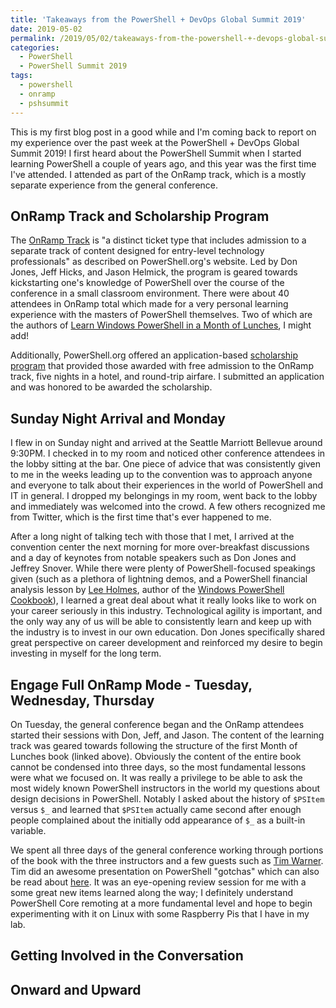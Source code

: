 ```yaml
---
title: 'Takeaways from the PowerShell + DevOps Global Summit 2019'
date: 2019-05-02
permalink: /2019/05/02/takeaways-from-the-powershell-+-devops-global-summit-2019/
categories:
  - PowerShell
  - PowerShell Summit 2019
tags:
  - powershell
  - onramp
  - pshsummit
---
```

This is my first blog post in a good while and I'm coming back to report on my experience over the past week at the PowerShell + DevOps Global Summit 2019! I first heard about the PowerShell Summit when I started learning PowerShell a couple of years ago, and this year was the first time I've attended. I attended as part of the OnRamp track, which is a mostly separate experience from the general conference.

## OnRamp Track and Scholarship Program

The [OnRamp Track](https://powershell.org/summit/summit-onramp/) is "a distinct ticket type that includes admission to a separate track of content designed for entry-level technology professionals" as described on PowerShell.org's website. Led by Don Jones, Jeff Hicks, and Jason Helmick, the program is geared towards kickstarting one's knowledge of PowerShell over the course of the conference in a small classroom environment. There were about 40 attendees in OnRamp total which made for a very personal learning experience with the masters of PowerShell themselves. Two of which are the authors of [Learn Windows PowerShell in a Month of Lunches](https://www.amazon.com/Learn-Windows-PowerShell-Month-Lunches/dp/1617294160), I might add!

Additionally, PowerShell.org offered an application-based [scholarship program](https://powershell.org/summit/summit-onramp/onramp-scholarship/) that provided those awarded with free admission to the OnRamp track, five nights in a hotel, and round-trip airfare. I submitted an application and was honored to be awarded the scholarship.

## Sunday Night Arrival and Monday

I flew in on Sunday night and arrived at the Seattle Marriott Bellevue around 9:30PM. I checked in to my room and noticed other conference attendees in the lobby sitting at the bar. One piece of advice that was consistently given to me in the weeks leading up to the convention was to approach anyone and everyone to talk about their experiences in the world of PowerShell and IT in general. I dropped my belongings in my room, went back to the lobby and immediately was welcomed into the crowd. A few others recognized me from Twitter, which is the first time that's ever happened to me.

After a long night of talking tech with those that I met, I arrived at the convention center the next morning for more over-breakfast discussions and a day of keynotes from notable speakers such as Don Jones and Jeffrey Snover. While there were plenty of PowerShell-focused speakings given (such as a plethora of lightning demos, and a PowerShell financial analysis lesson by [Lee Holmes](https://twitter.com/Lee_Holmes), author of the [Windows PowerShell Cookbook](https://www.amazon.com/Windows-PowerShell-Cookbook-Scripting-Microsofts/dp/1449320686)), I learned a great deal about what it really looks like to work on your career seriously in this industry. Technological agility is important, and the only way any of us will be able to consistently learn and keep up with the industry is to invest in our own education. Don Jones specifically shared great perspective on career development and reinforced my desire to begin investing in myself for the long term.

## Engage Full OnRamp Mode - Tuesday, Wednesday, Thursday

On Tuesday, the general conference began and the OnRamp attendees started their sessions with Don, Jeff, and Jason. The content of the learning track was geared towards following the structure of the first Month of Lunches book (linked above). Obviously the content of the entire book cannot be condensed into three days, so the most fundamental lessons were what we focused on. It was really a privilege to be able to ask the most widely known PowerShell instructors in the world my questions about design decisions in PowerShell. Notably I asked about the history of `$PSItem` versus `$_` and learned that `$PSItem` actually came second after enough people complained about the initially odd appearance of `$_` as a built-in variable.

We spent all three days of the general conference working through portions of the book with the three instructors and a few guests such as [Tim Warner](https://twitter.com/TechTrainerTim). Tim did an awesome presentation on PowerShell "gotchas" which can also be read about [here](https://devops-collective-inc.gitbook.io/the-big-book-of-powershell-gotchas/). It was an eye-opening review session for me with a some great new items learned along the way; I definitely understand PowerShell Core remoting at a more fundamental level and hope to begin experimenting with it on Linux with some Raspberry Pis that I have in my lab.

## Getting Involved in the Conversation

## Onward and Upward

